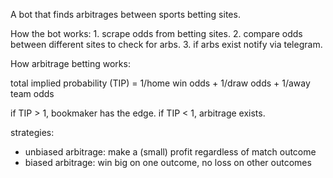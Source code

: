 A bot that finds arbitrages between sports betting sites.

How the bot works:
    1. scrape odds from betting sites.
    2. compare odds between different sites to check for arbs.
    3. if arbs exist notify via telegram.

How arbitrage betting works:

total implied probability (TIP) = 1/home win odds + 1/draw odds + 1/away team odds

if TIP > 1, bookmaker has the edge.
if TIP < 1, arbitrage exists.

strategies:
- unbiased arbitrage: make a (small) profit regardless of match outcome
- biased arbitrage: win big on one outcome, no loss on other outcomes

